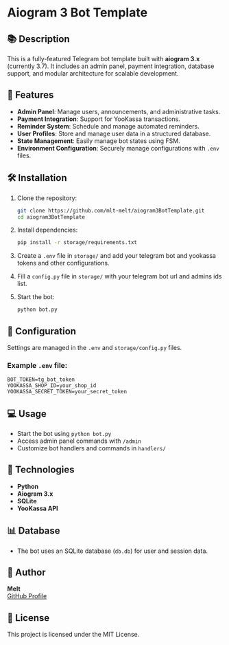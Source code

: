 # Aiogram 3 Bot Template

## 📚 Description
This is a fully-featured Telegram bot template built with **aiogram 3.x** (currently 3.7). It includes an admin panel, payment integration, database support, and modular architecture for scalable development.

## 🚀 Features
- **Admin Panel**: Manage users, announcements, and administrative tasks.
- **Payment Integration**: Support for YooKassa transactions.
- **Reminder System**: Schedule and manage automated reminders.
- **User Profiles**: Store and manage user data in a structured database.
- **State Management**: Easily manage bot states using FSM.
- **Environment Configuration**: Securely manage configurations with `.env` files.

## 🛠️ Installation

1. Clone the repository:
   ```bash
   git clone https://github.com/mlt-melt/aiogram3BotTemplate.git
   cd aiogram3BotTemplate
   ```

2. Install dependencies:
   ```bash
   pip install -r storage/requirements.txt
   ```

3. Create a `.env` file in `storage/` and add your telegram bot and yookassa tokens and other configurations.

4. Fill a `config.py` file in `storage/` with your telegram bot url and admins ids list.

5. Start the bot:
   ```bash
   python bot.py
   ```

## 📄 Configuration
Settings are managed in the `.env` and `storage/config.py` files.

### Example `.env` file:
```
BOT_TOKEN=tg_bot_token
YOOKASSA_SHOP_ID=your_shop_id
YOOKASSA_SECRET_TOKEN=your_secret_token
```

## 💻 Usage
- Start the bot using `python bot.py`
- Access admin panel commands with `/admin`
- Customize bot handlers and commands in `handlers/`

## 🧠 Technologies
- **Python**
- **Aiogram 3.x**
- **SQLite**
- **YooKassa API**

## 📊 Database
- The bot uses an SQLite database (`db.db`) for user and session data.

## 👤 Author
**Melt**  
[GitHub Profile](https://github.com/mlt-melt)

## 📜 License
This project is licensed under the MIT License.
